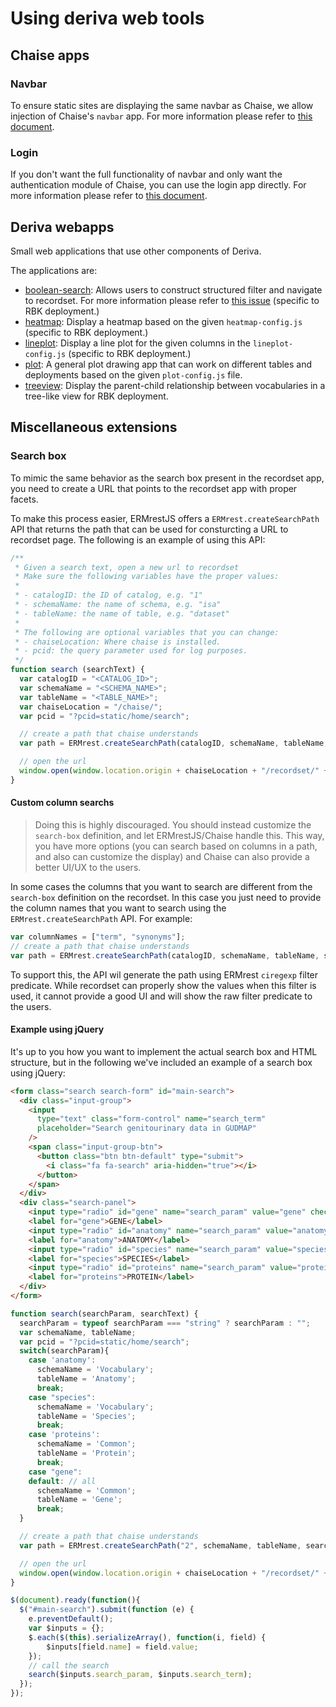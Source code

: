# Using deriva web tools

## Chaise apps

### Navbar

To ensure static sites are displaying the same navbar as Chaise, we allow injection of Chaise's `navbar` app. For more information please refer to [this document](https://github.com/informatics-isi-edu/chaise/blob/master/docs/user-docs/navbar-app.md).

### Login

If you don't want the full functionality of navbar and only want the authentication module of Chaise, you can use the login app directly. For more information please refer to [this document](https://github.com/informatics-isi-edu/chaise/blob/master/docs/user-docs/login-app.md).

## Deriva webapps

Small web applications that use other components of Deriva. 

The applications are:

- [boolean-search](/boolean-search/): Allows users to construct structured filter and navigate to recordset. For more information please refer to [this issue](https://github.com/informatics-isi-edu/deriva-webapps/issues/5) (specific to RBK deployment.)
- [heatmap](/heatmap/): Display a heatmap based on the given `heatmap-config.js` (specific to RBK deployment.)
- [lineplot](/lineplot/): Display a line plot for the given columns in the `lineplot-config.js` (specific to RBK deployment.)
- [plot](/plot/): A general plot drawing app that can work on different tables and deployments based on the given `plot-config.js` file.
- [treeview](/treview/): Display the parent-child relationship between vocabularies in a tree-like view for RBK deployment.


## Miscellaneous extensions

### Search box

To mimic the same behavior as the search box present in the recordset app, you need to create a URL that points to the recordset app with proper facets.

To make this process easier, ERMrestJS offers a `ERMrest.createSearchPath` API that returns the path that can be used for consturcting a URL to recordset page. The following is an example of using this API:

```js
/**
 * Given a search text, open a new url to recordset
 * Make sure the following variables have the proper values:
 * 
 * - catalogID: the ID of catalog, e.g. "1"
 * - schemaName: the name of schema, e.g. "isa"
 * - tableName: the name of table, e.g. "dataset"
 * 
 * The following are optional variables that you can change:
 * - chaiseLocation: Where chaise is installed.
 * - pcid: the query parameter used for log purposes.
 */
function search (searchText) {
  var catalogID = "<CATALOG_ID>";
  var schemaName = "<SCHEMA_NAME>";
  var tableName = "<TABLE_NAME>";
  var chaiseLocation = "/chaise/";
  var pcid = "?pcid=static/home/search";

  // create a path that chaise understands
  var path = ERMrest.createSearchPath(catalogID, schemaName, tableName, searchText);

  // open the url
  window.open(window.location.origin + chaiseLocation + "/recordset/" + path + pcid);
}
```

#### Custom column searchs

> Doing this is highly discouraged. You should instead customize the `search-box` definition, and let ERMrestJS/Chaise handle this. This way, you have more options (you can search based on columns in a path, and also can customize the display) and Chaise can also provide a better UI/UX to the users.

In some cases the columns that you want to search are different from the `search-box` definition on the recordset. In this case you just need to provide the column names that you want to search using the `ERMrest.createSearchPath` API. For example:

```js
var columnNames = ["term", "synonyms"];
// create a path that chaise understands
var path = ERMrest.createSearchPath(catalogID, schemaName, tableName, searchText, searchColumns);
```

To support this, the API wil generate the path using ERMrest `ciregexp` filter predicate. While recordset can properly show the values when this filter is used, it cannot provide a good UI and will show the raw filter predicate to the users.

#### Example using jQuery

It's up to you how you want to implement the actual search box and HTML structure, but in the following we've included an example of a search box using jQuery:

```html
<form class="search search-form" id="main-search">
  <div class="input-group">
    <input 
      type="text" class="form-control" name="search_term" 
      placeholder="Search genitourinary data in GUDMAP" 
    />
    <span class="input-group-btn">
      <button class="btn btn-default" type="submit">
        <i class="fa fa-search" aria-hidden="true"></i>
      </button>
    </span>
  </div>
  <div class="search-panel">
    <input type="radio" id="gene" name="search_param" value="gene" checked />
    <label for="gene">GENE</label>
    <input type="radio" id="anatomy" name="search_param" value="anatomy" />
    <label for="anatomy">ANATOMY</label>
    <input type="radio" id="species" name="search_param" value="species" />
    <label for="species">SPECIES</label>
    <input type="radio" id="proteins" name="search_param" value="proteins" />
    <label for="proteins">PROTEIN</label>
  </div>
</form>
```

```js
function search(searchParam, searchText) {
  searchParam = typeof searchParam === "string" ? searchParam : "";
  var schemaName, tableName;
  var pcid = "?pcid=static/home/search";
  switch(searchParam){
    case 'anatomy':
      schemaName = 'Vocabulary';
      tableName = 'Anatomy';
      break;
    case "species":
      schemaName = 'Vocabulary';
      tableName = 'Species';
      break;
    case 'proteins':
      schemaName = 'Common';
      tableName = 'Protein';
      break;
    case "gene":
    default: // all
      schemaName = 'Common';
      tableName = 'Gene';
      break;
  }

  // create a path that chaise understands
  var path = ERMrest.createSearchPath("2", schemaName, tableName, searchText);

  // open the url
  window.open(window.location.origin + chaiseLocation + "/recordset/" + path + pcid);
}

$(document).ready(function(){
  $("#main-search").submit(function (e) {
    e.preventDefault();
    var $inputs = {};
    $.each($(this).serializeArray(), function(i, field) {
        $inputs[field.name] = field.value;
    });
    // call the search
    search($inputs.search_param, $inputs.search_term);
  });
});
```

